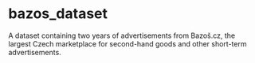# bazos_dataset
A dataset containing two years of advertisements from Bazoš.cz, the largest Czech marketplace for second-hand goods and other short-term advertisements.
